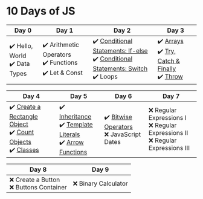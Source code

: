 # 10 Days of JS

| Day 0 | Day 1 | Day 2 | Day 3 |
| ----- | ----- | ----- | ----- |
| :heavy_check_mark: Hello, World<br>:heavy_check_mark: Data Types | :heavy_check_mark: Arithmetic Operators<br>:heavy_check_mark: Functions<br> :heavy_check_mark: Let & Const | :heavy_check_mark: [Conditional Statements: If-else](day2-conditional-statements-if-else.js)<br>:heavy_check_mark: [Conditional Statements: Switch](day2-conditional-statements-switch.js)<br>:heavy_check_mark: Loops | :heavy_check_mark: [Arrays](day3-arrays.js)<br>:heavy_check_mark: [Try, Catch & Finally](day3-try-catch-and-finally.js)<br> :heavy_check_mark: [Throw](day3-throw.js) |

| Day 4 | Day 5 | Day 6 | Day 7 |
| ----- | ----- | ----- | ----- |
| :heavy_check_mark: [Create a Rectangle Object](day4-create-a-rectangle-object.js)<br>:heavy_check_mark: [Count Objects](day4-count-objects.js)<br> :heavy_check_mark: [Classes](day4-classes.js) | :heavy_check_mark: [Inheritance](day5-inheritance.js)<br>:heavy_check_mark: [Template Literals](day5-template-literals.js)<br> :heavy_check_mark: [Arrow Functions](day5-arrow-functions.js) | :heavy_check_mark: [Bitwise Operators](day6-bitwise-operators.js)<br>:x: JavaScript Dates | :x: Regular Expressions I<br> :x: Regular Expressions II<br> :x: Regular Expressions III |

| Day 8 | Day 9 |
| ----- | ----- |
| :x: Create a Button<br>:x: Buttons Container | :x: Binary Calculator |
